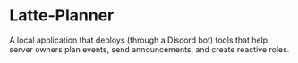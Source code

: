 # Latte-Planner
A local application that deploys (through a Discord bot) tools that help server owners plan events, send announcements, and create reactive roles. 
